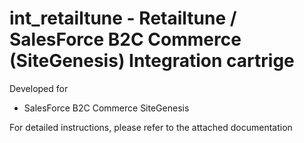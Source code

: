 # int_retailtune - Retailtune / SalesForce B2C Commerce (SiteGenesis) Integration cartrige
Developed for
*  SalesForce B2C Commerce SiteGenesis

For detailed instructions, please refer to the attached documentation

